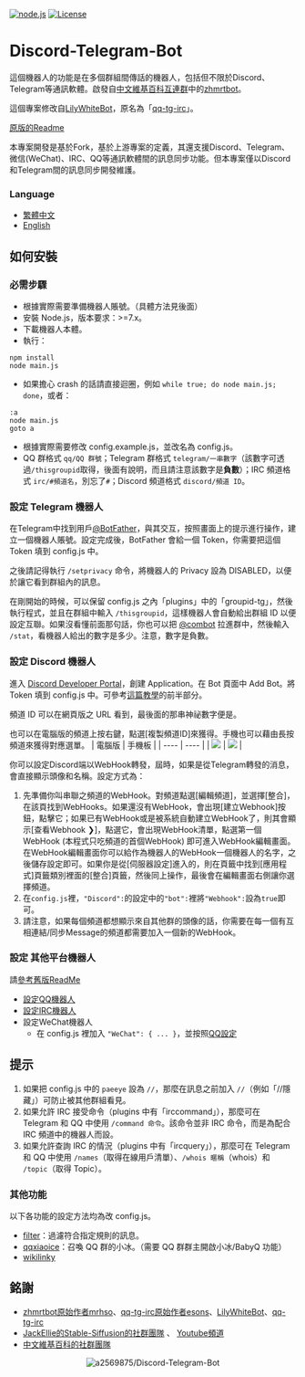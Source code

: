 [![node.js](https://img.shields.io/badge/node--js-%E2%89%A77.0-green)](https://nodejs.org/)
[![License](https://img.shields.io/github/license/a2569875/Discord-Telegram-Bot)](https://github.com/a2569875/sd-webui-prompt-highlight/blob/main/LICENSE)
# Discord-Telegram-Bot

這個機器人的功能是在多個群組間傳話的機器人，包括但不限於Discord、Telegram等通訊軟體。啟發自[中文維基百科互連群](https://zh.wikipedia.org/wiki/Wikipedia:%E4%B8%AD%E6%96%87%E7%B6%AD%E5%9F%BA%E7%99%BE%E7%A7%91%E5%BF%97%E9%A1%98%E8%80%85%E4%BA%92%E8%81%AF%E4%BA%A4%E6%B5%81%E7%BE%A4)中的[zhmrtbot](User:Renamed_user_9811840658/zhmrtbot)。

這個專案修改自[LilyWhiteBot](https://github.com/mrhso/LilyWhiteBot/tree/master)，原名為「[qq-tg-irc](https://github.com/esons/qq-tg-irc)」。

[原版的Readme](README-old.md)

本專案開發是基於Fork，基於上游專案的定義，其還支援Discord、Telegram、微信\(WeChat\)、IRC、QQ等通訊軟體間的訊息同步功能。但本專案僅以Discord和Telegram間的訊息同步開發維護。

### Language
* [繁體中文](README.zh-hant.md)
* [English](README.md)

## 如何安裝

### 必需步驟
* 根據實際需要準備機器人賬號。（具體方法見後面）
* 安裝 Node.js，版本要求：>=7.x。
* 下載機器人本體。
* 執行：
```
npm install
node main.js
```
* 如果擔心 crash 的話請直接迴圈，例如 `while true; do node main.js; done`，或者：
```batch
:a
node main.js
goto a
```
* 根據實際需要修改 config.example.js，並改名為 config.js。
* QQ 群格式 `qq/QQ 群號`；Telegram 群格式 `telegram/一串數字`（該數字可透過`/thisgroupid`取得，後面有說明，而且請注意該數字是**負數**）；IRC 頻道格式 `irc/#頻道名`，別忘了`#`；Discord 頻道格式 `discord/頻道 ID`。

### 設定 Telegram 機器人
在Telegram中找到用戶[@BotFather](https://t.me/BotFather)，與其交互，按照畫面上的提示進行操作，建立一個機器人賬號。設定完成後，BotFather 會給一個 Token，你需要把這個 Token 填到 config.js 中。

之後請記得執行 `/setprivacy` 命令，將機器人的 Privacy 設為 DISABLED，以便於讓它看到群組內的訊息。

在剛開始的時候，可以保留 config.js 之內「plugins」中的「groupid-tg」，然後執行程式，並且在群組中輸入 `/thisgroupid`，這樣機器人會自動給出群組 ID 以便設定互聯。如果沒看懂前面那句話，你也可以把 [@combot](https://t.me/combot) 拉進群中，然後輸入 `/stat`，看機器人給出的數字是多少。注意，數字是負數。

### 設定 Discord 機器人
進入 [Discord Developer Portal](https://discordapp.com/developers/applications/)，創建 Application。在 Bot 頁面中 Add Bot。將 Token 填到 config.js 中。可參考[這篇教學](https://hackmd.io/@smallshawn95/python_discord_bot_base)的前半部分。

頻道 ID 可以在網頁版之 URL 看到，最後面的那串神祕數字便是。

也可以在電腦版的頻道上按右鍵，點選\[複製頻道ID\]來獲得。手機也可以藉由長按頻道來獲得對應選單。
|   電腦版  |  手機板  |
|   ----    |  ----   |
| ![](readme/fig1.png) | ![](readme/fig2.png) |

你可以設定Discord端以WebHook轉發，屆時，如果是從Telegram轉發的消息，會直接顯示頭像和名稱。設定方式為：
1. 先準備你叫串聯之頻道的WebHook。對頻道點選\[編輯頻道\]，並選擇\[整合\]，在該頁找到WebHooks。如果還沒有WebHook，會出現\[建立Webhook\]按鈕，點擊它；如果已有WebHook或是被系統自動建立WebHook了，則其會顯示\[查看Webhook ❯\]，點選它，會出現WebHook清單，點選第一個WebHook (本程式只吃頻道的首個WebHook) 即可進入WebHook編輯畫面。在WebHook編輯畫面你可以給作為機器人的WebHook一個機器人的名字，之後儲存設定即可。如果你是從\[伺服器設定\]進入的，則在頁籤中找到\[應用程式\]頁籤類別裡面的\[整合\]頁籤，然後同上操作，最後會在編輯畫面右側讓你選擇頻道。
2. 在`config.js`裡，`"Discord":`的設定中的`"bot":`裡將`"Webhook":`設為`true`即可。
3. 請注意，如果每個頻道都想顯示來自其他群的頭像的話，你需要在每一個有互相連結/同步Message的頻道都需要加入一個新的WebHook。

### 設定 其他平台機器人
請[參考舊版ReadMe](README-old.md)
- [設定QQ機器人](README-old.md#設定-qq-機器人)
- [設定IRC機器人](README-old.md#設定-irc-機器人)
- 設定WeChat機器人
   * 在 config.js 裡加入 `"WeChat": { ... }`，並按照[QQ設定](README-old.md#設定-qq-機器人)

## 提示
1. 如果把 config.js 中的 `paeeye` 設為 `//`，那麼在訊息之前加入 `//`（例如「//隱藏」）可防止被其他群組看見。
2. 如果允許 IRC 接受命令（plugins 中有「irccommand」），那麼可在 Telegram 和 QQ 中使用 `/command 命令`。該命令並非 IRC 命令，而是為配合 IRC 頻道中的機器人而設。
3. 如果允許查詢 IRC 的情況（plugins 中有「ircquery」），那麼可在 Telegram 和 QQ 中使用 `/names`（取得在線用戶清單）、`/whois 暱稱`（whois）和 `/topic`（取得 Topic）。

### 其他功能
以下各功能的設定方法均為改 config.js。
* [filter](https://github.com/vjudge1/LilyWhiteBot/blob/master/plugins/filter.js)：過濾符合指定規則的訊息。
* [qqxiaoice](https://github.com/vjudge1/LilyWhiteBot/blob/master/plugins/qqxiaoice.js)：召喚 QQ 群的小冰。（需要 QQ 群群主開啟小冰/BabyQ 功能）
* [wikilinky](https://github.com/vjudge1/LilyWhiteBot/blob/master/plugins/wikilinky.js)

## 銘謝
*  [zhmrtbot原始作者mrhso](https://github.com/mrhso)、[qq-tg-irc原始作者esons](https://github.com/esons)、[LilyWhiteBot](https://github.com/mrhso/LilyWhiteBot/tree/master)、[qq-tg-irc](https://github.com/esons/qq-tg-irc)
*  [JackEllie的Stable-Siffusion的社群團隊](https://discord.gg/TM5d89YNwA) 、 [Youtube頻道](https://www.youtube.com/@JackEllie)
*  [中文維基百科的社群團隊](https://discord.gg/77n7vnu)

<p align="center"><img src="https://count.getloli.com/get/@a2569875-Discord-Telegram-Bot.github" alt="a2569875/Discord-Telegram-Bot"></p>
